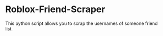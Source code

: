 # Roblox-Friend-Scraper
This python script allows you to scrap the usernames of someone friend list.

